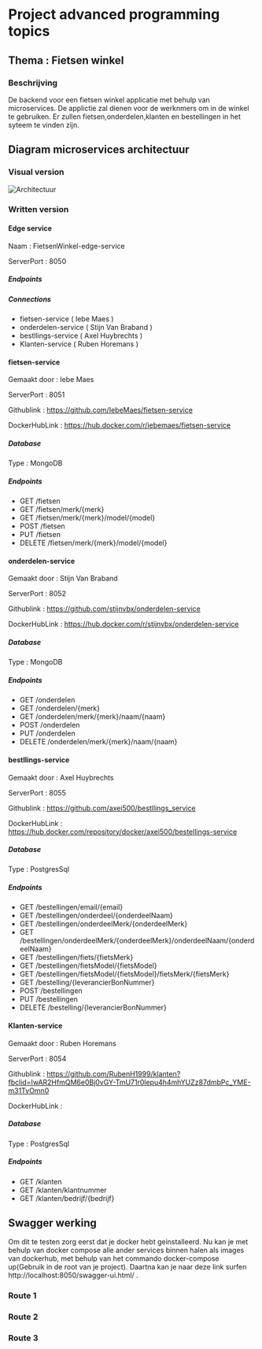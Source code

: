 # Project advanced programming topics

## Thema : Fietsen winkel

### Beschrijving
De backend voor een fietsen winkel applicatie met behulp van microservices.
De applictie zal dienen voor de werknmers om in de winkel te gebruiken.
Er zullen fietsen,onderdelen,klanten en bestellingen in het syteem te vinden zijn.

## Diagram microservices architectuur

### Visual version

![Architectuur](https://user-images.githubusercontent.com/45101479/103455368-bb1a7c00-4cec-11eb-9c31-f3a9cf0a2947.PNG)

### Written version

#### Edge service
Naam : FietsenWinkel-edge-service

ServerPort : 8050
##### Endpoints
##### Connections 
- fietsen-service ( Iebe Maes )
- onderdelen-service ( Stijn Van Braband )
- bestllings-service ( Axel Huybrechts )
- Klanten-service ( Ruben Horemans )

#### fietsen-service
Gemaakt door : Iebe Maes

ServerPort : 8051

Githublink : https://github.com/IebeMaes/fietsen-service

DockerHubLink : https://hub.docker.com/r/iebemaes/fietsen-service

##### Database
Type : MongoDB
##### Endpoints
- GET /fietsen
- GET /fietsen/merk/{merk}
- GET /fietsen/merk/{merk}/model/{model}
- POST /fietsen
- PUT /fietsen
- DELETE /fietsen/merk/{merk}/model/{model}
#### onderdelen-service
Gemaakt door : Stijn Van Braband

ServerPort : 8052

Githublink : https://github.com/stijnvbx/onderdelen-service

DockerHubLink : https://hub.docker.com/r/stijnvbx/onderdelen-service

##### Database
Type : MongoDB
##### Endpoints
- GET /onderdelen
- GET /onderdelen/{merk}
- GET /onderdelen/merk/{merk}/naam/{naam}
- POST /onderdelen
- PUT /onderdelen
- DELETE /onderdelen/merk/{merk}/naam/{naam}
#### bestllings-service
Gemaakt door : Axel Huybrechts

ServerPort : 8055

Githublink : https://github.com/axei500/bestllings_service

DockerHubLink : https://hub.docker.com/repository/docker/axei500/bestellings-service

##### Database
Type : PostgresSql
##### Endpoints
- GET /bestellingen/email/{email}
- GET /bestellingen/onderdeel/{onderdeelNaam}
- GET /bestellingen/onderdeelMerk/{onderdeelMerk}
- GET /bestellingen/onderdeelMerk/{onderdeelMerk}/onderdeelNaam/{onderdeelNaam}
- GET /bestellingen/fiets/{fietsMerk}
- GET /bestellingen/fietsModel/{fietsModel}
- GET /bestellingen/fietsModel/{fietsModel}/fietsMerk/{fietsMerk}
- GET /bestelling/{leverancierBonNummer}
- POST /bestellingen
- PUT /bestellingen
- DELETE /bestelling/{leverancierBonNummer}
#### Klanten-service
Gemaakt door : Ruben Horemans

ServerPort : 8054

Githublink : https://github.com/RubenH1999/klanten?fbclid=IwAR2HfmQM6e0Bj0vGY-TmU71r0lepu4h4mhYUZz87dmbPc_YME-m31TyOmn0

DockerHubLink : 

##### Database
Type : PostgresSql
##### Endpoints
- GET /klanten
- GET /klanten/klantnummer
- GET /klanten/bedrijf/{bedrijf}
## Swagger werking
Om dit te testen zorg eerst dat je docker hebt geinstalleerd.
Nu kan je met behulp van docker compose alle ander services binnen halen als images van dockerhub, met behulp van het commando docker-compose up(Gebruik in de root van je project).
Daartna kan je naar deze link surfen http://localhost:8050/swagger-ui.html/ .
### Route 1
### Route 2
### Route 3
